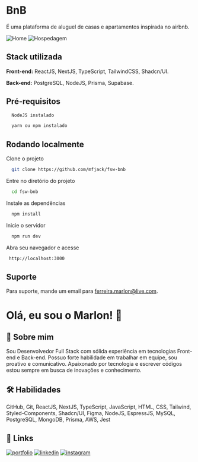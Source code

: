 # BnB

É uma plataforma de aluguel de casas e apartamentos inspirada no airbnb.

![Home](https://github.com/mfjack/fsw-bnb/assets/105893969/5b8c9cca-ab15-4c79-8e40-294a63c4ae0d)
![Hospedagem](https://github.com/mfjack/fsw-bnb/assets/105893969/aa370970-77ee-43a8-afe6-cc96ecc4d8fe)

## Stack utilizada

**Front-end:** ReactJS, NextJS, TypeScript, TailwindCSS, Shadcn/UI.

**Back-end:** PostgreSQL, NodeJS, Prisma, Supabase.

## Pré-requisitos

```bash
  NodeJS instalado
```

```bash
  yarn ou npm instalado
```

## Rodando localmente

Clone o projeto

```bash
  git clone https://github.com/mfjack/fsw-bnb
```

Entre no diretório do projeto

```bash
  cd fsw-bnb
```

Instale as dependências

```bash
  npm install
```

Inicie o servidor

```bash
  npm run dev
```

Abra seu navegador e acesse

```bash
 http://localhost:3000
```

## Suporte

Para suporte, mande um email para ferreira.marlon@live.com.

# Olá, eu sou o Marlon! 👋

## 🚀 Sobre mim
Sou Desenvolvedor Full Stack com sólida experiência em tecnologias Front-end e Back-end. Possuo forte habilidade em trabalhar em equipe, sou proativo e comunicativo. Apaixonado por tecnologia e escrever códigos estou sempre em busca de inovações e conhecimento.

## 🛠 Habilidades
GitHub,
Git,
ReactJS,
NextJS,
TypeScript,
JavaScript,
HTML,
CSS,
Tailwind,
Styled-Components,
Shadcn/UI,
Figma,
NodeJS,
EspressJS,
MySQL,
PostgreSQL,
MongoDB,
Prisma,
AWS,
Jest

## 🔗 Links
[![portfolio](https://img.shields.io/badge/my_portfolio-000?style=for-the-badge&logo=ko-fi&logoColor=white)](https://marlonferreira.vercel.app/)
[![linkedin](https://img.shields.io/badge/linkedin-0A66C2?style=for-the-badge&logo=linkedin&logoColor=white)](https://www.linkedin.com/in/jackvr/)
[![instagram](https://img.shields.io/badge/instagram-1DA1F2?style=for-the-badge&logo=instagram&logoColor=white)](https://www.instagram.com/vrjack_/)
